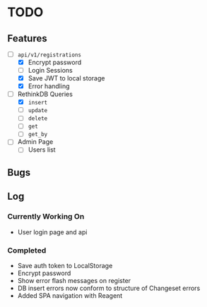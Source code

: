# TODO

## Features

- [ ] `api/v1/registrations`
  - [x] Encrypt password
  - [ ] Login Sessions
  - [x] Save JWT to local storage
  - [x] Error handling
- [ ] RethinkDB Queries
  - [x] `insert`
  - [ ] `update`
  - [ ] `delete`
  - [ ] `get`
  - [ ] `get_by`
- [ ] Admin Page
  - [ ] Users list

## Bugs


## Log

### Currently Working On
 - User login page and api
 
 
### Completed
 - Save auth token to LocalStorage
 - Encrypt password
 - Show error flash messages on register
 - DB insert errors now conform to structure of Changeset errors
 - Added SPA navigation with Reagent